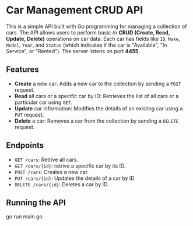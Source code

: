 
# Car Management CRUD API

This is a simple  API built with Go programming for managing a collection of cars. 
The API allows users to perform basic /n
**CRUD (Create, Read, Update, Delete)** operations on car data. Each car has fields like `ID`, `Make`, `Model`, `Year`, and `Status` (which indicates if the car is "Available", "In Service", or "Rented"). The server listens on port **4455**.

## Features

- **Create** a new car: Adds a new car to the collection by sending a `POST` request.
- **Read** all cars or a specific car by ID: Retrieves the list of all cars or a particular car using `GET`.
- **Update** car information: Modifies the details of an existing car using a `PUT` request.
- **Delete** a car: Removes a car from the collection by sending a `DELETE` request.

## Endpoints

- `GET /cars`: Retrive all cars.
- `GET /cars/{id}`: retrive a specific car by its ID.
- `POST /cars`: Creates a new car.
- `PUT /cars/{id}`: Updates the details of a car by ID.
- `DELETE /cars/{id}`: Deletes a car by ID.

## Running the API
   go run main.go
